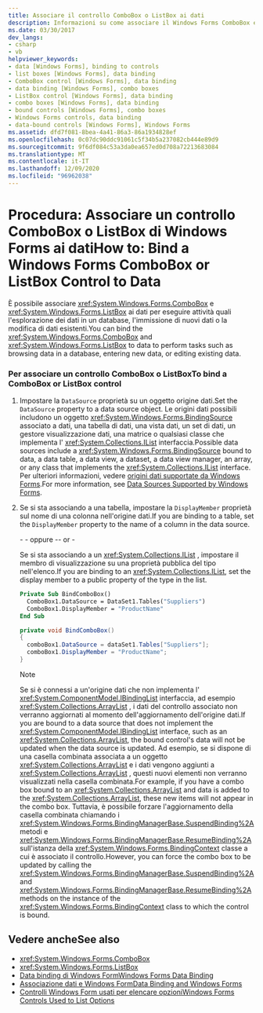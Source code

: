 ```yaml
---
title: Associare il controllo ComboBox o ListBox ai dati
description: Informazioni su come associare il Windows Forms ComboBox e la casella di riepilogo ai dati per eseguire attività quali l'esplorazione dei dati in un database, l'immissione di nuovi dati o la modifica di dati esistenti.
ms.date: 03/30/2017
dev_langs:
- csharp
- vb
helpviewer_keywords:
- data [Windows Forms], binding to controls
- list boxes [Windows Forms], data binding
- ComboBox control [Windows Forms], data binding
- data binding [Windows Forms], combo boxes
- ListBox control [Windows Forms], data binding
- combo boxes [Windows Forms], data binding
- bound controls [Windows Forms], combo boxes
- Windows Forms controls, data binding
- data-bound controls [Windows Forms], Windows Forms
ms.assetid: dfd7f081-8bea-4a41-86a3-86a1934828ef
ms.openlocfilehash: 0c07dc90ddc91061c5f34b5a237082cb444e89d9
ms.sourcegitcommit: 9f6df084c53a3da0ea657ed0d708a72213683084
ms.translationtype: MT
ms.contentlocale: it-IT
ms.lasthandoff: 12/09/2020
ms.locfileid: "96962038"
---
```

# <a name="how-to-bind-a-windows-forms-combobox-or-listbox-control-to-data"></a><span data-ttu-id="78341-103">Procedura: Associare un controllo ComboBox o ListBox di Windows Forms ai dati</span><span class="sxs-lookup"><span data-stu-id="78341-103">How to: Bind a Windows Forms ComboBox or ListBox Control to Data</span></span>
<span data-ttu-id="78341-104">È possibile associare <xref:System.Windows.Forms.ComboBox> e <xref:System.Windows.Forms.ListBox> ai dati per eseguire attività quali l'esplorazione dei dati in un database, l'immissione di nuovi dati o la modifica di dati esistenti.</span><span class="sxs-lookup"><span data-stu-id="78341-104">You can bind the <xref:System.Windows.Forms.ComboBox> and <xref:System.Windows.Forms.ListBox> to data to perform tasks such as browsing data in a database, entering new data, or editing existing data.</span></span>  
  
### <a name="to-bind-a-combobox-or-listbox-control"></a><span data-ttu-id="78341-105">Per associare un controllo ComboBox o ListBox</span><span class="sxs-lookup"><span data-stu-id="78341-105">To bind a ComboBox or ListBox control</span></span>  
  
1. <span data-ttu-id="78341-106">Impostare la `DataSource` proprietà su un oggetto origine dati.</span><span class="sxs-lookup"><span data-stu-id="78341-106">Set the `DataSource` property to a data source object.</span></span> <span data-ttu-id="78341-107">Le origini dati possibili includono un oggetto <xref:System.Windows.Forms.BindingSource> associato a dati, una tabella di dati, una vista dati, un set di dati, un gestore visualizzazione dati, una matrice o qualsiasi classe che implementa l' <xref:System.Collections.IList> interfaccia.</span><span class="sxs-lookup"><span data-stu-id="78341-107">Possible data sources include a <xref:System.Windows.Forms.BindingSource> bound to data, a data table, a data view, a dataset, a data view manager, an array, or any class that implements the <xref:System.Collections.IList> interface.</span></span> <span data-ttu-id="78341-108">Per ulteriori informazioni, vedere [origini dati supportate da Windows Forms](../data-sources-supported-by-windows-forms.md).</span><span class="sxs-lookup"><span data-stu-id="78341-108">For more information, see [Data Sources Supported by Windows Forms](../data-sources-supported-by-windows-forms.md).</span></span>  
  
2. <span data-ttu-id="78341-109">Se si sta associando a una tabella, impostare la `DisplayMember` proprietà sul nome di una colonna nell'origine dati.</span><span class="sxs-lookup"><span data-stu-id="78341-109">If you are binding to a table, set the `DisplayMember` property to the name of a column in the data source.</span></span>  
  
     <span data-ttu-id="78341-110">\- - oppure -</span><span class="sxs-lookup"><span data-stu-id="78341-110">\- or -</span></span>  
  
     <span data-ttu-id="78341-111">Se si sta associando a un <xref:System.Collections.IList> , impostare il membro di visualizzazione su una proprietà pubblica del tipo nell'elenco.</span><span class="sxs-lookup"><span data-stu-id="78341-111">If you are binding to an <xref:System.Collections.IList>, set the display member to a public property of the type in the list.</span></span>  
  
    ```vb  
    Private Sub BindComboBox()  
      ComboBox1.DataSource = DataSet1.Tables("Suppliers")  
      ComboBox1.DisplayMember = "ProductName"  
    End Sub  
    ```  
  
    ```csharp  
    private void BindComboBox()  
    {  
      comboBox1.DataSource = dataSet1.Tables["Suppliers"];  
      comboBox1.DisplayMember = "ProductName";  
    }  
    ```  
  
    > [!NOTE]
    > <span data-ttu-id="78341-112">Se si è connessi a un'origine dati che non implementa l' <xref:System.ComponentModel.IBindingList> interfaccia, ad esempio <xref:System.Collections.ArrayList> , i dati del controllo associato non verranno aggiornati al momento dell'aggiornamento dell'origine dati.</span><span class="sxs-lookup"><span data-stu-id="78341-112">If you are bound to a data source that does not implement the <xref:System.ComponentModel.IBindingList> interface, such as an <xref:System.Collections.ArrayList>, the bound control's data will not be updated when the data source is updated.</span></span> <span data-ttu-id="78341-113">Ad esempio, se si dispone di una casella combinata associata a un oggetto <xref:System.Collections.ArrayList> e i dati vengono aggiunti a <xref:System.Collections.ArrayList> , questi nuovi elementi non verranno visualizzati nella casella combinata.</span><span class="sxs-lookup"><span data-stu-id="78341-113">For example, if you have a combo box bound to an <xref:System.Collections.ArrayList> and data is added to the <xref:System.Collections.ArrayList>, these new items will not appear in the combo box.</span></span> <span data-ttu-id="78341-114">Tuttavia, è possibile forzare l'aggiornamento della casella combinata chiamando i <xref:System.Windows.Forms.BindingManagerBase.SuspendBinding%2A> metodi e <xref:System.Windows.Forms.BindingManagerBase.ResumeBinding%2A> sull'istanza della <xref:System.Windows.Forms.BindingContext> classe a cui è associato il controllo.</span><span class="sxs-lookup"><span data-stu-id="78341-114">However, you can force the combo box to be updated by calling the <xref:System.Windows.Forms.BindingManagerBase.SuspendBinding%2A> and <xref:System.Windows.Forms.BindingManagerBase.ResumeBinding%2A> methods on the instance of the <xref:System.Windows.Forms.BindingContext> class to which the control is bound.</span></span>  
  
## <a name="see-also"></a><span data-ttu-id="78341-115">Vedere anche</span><span class="sxs-lookup"><span data-stu-id="78341-115">See also</span></span>

- <xref:System.Windows.Forms.ComboBox>
- <xref:System.Windows.Forms.ListBox>
- [<span data-ttu-id="78341-116">Data binding di Windows Form</span><span class="sxs-lookup"><span data-stu-id="78341-116">Windows Forms Data Binding</span></span>](../windows-forms-data-binding.md)
- [<span data-ttu-id="78341-117">Associazione dati e Windows Form</span><span class="sxs-lookup"><span data-stu-id="78341-117">Data Binding and Windows Forms</span></span>](../data-binding-and-windows-forms.md)
- [<span data-ttu-id="78341-118">Controlli Windows Form usati per elencare opzioni</span><span class="sxs-lookup"><span data-stu-id="78341-118">Windows Forms Controls Used to List Options</span></span>](windows-forms-controls-used-to-list-options.md)
